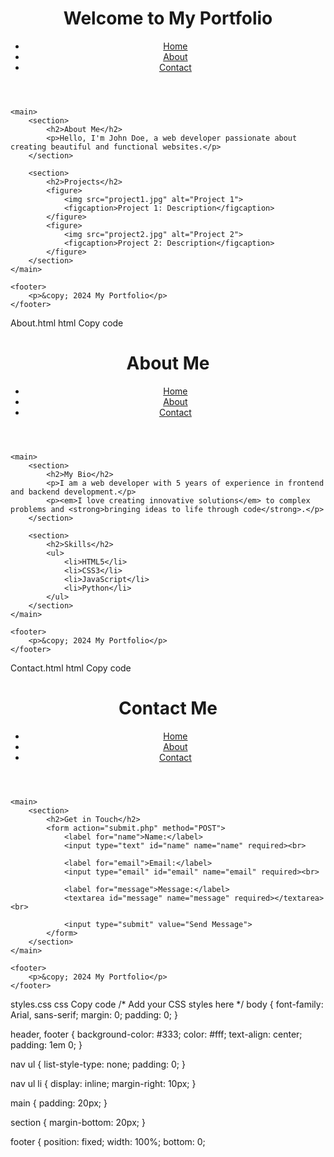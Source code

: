 <!DOCTYPE html>
<html lang="en">
<head>
    <meta charset="UTF-8">
    <meta name="viewport" content="width=device-width, initial-scale=1.0">
    <title>My Portfolio</title>
    <link rel="stylesheet" href="styles.css">
</head>
<body>
    <header>
        <h1>Welcome to My Portfolio</h1>
        <nav>
            <ul>
                <li><a href="index.html">Home</a></li>
                <li><a href="about.html">About</a></li>
                <li><a href="contact.html">Contact</a></li>
            </ul>
        </nav>
    </header>

    <main>
        <section>
            <h2>About Me</h2>
            <p>Hello, I'm John Doe, a web developer passionate about creating beautiful and functional websites.</p>
        </section>

        <section>
            <h2>Projects</h2>
            <figure>
                <img src="project1.jpg" alt="Project 1">
                <figcaption>Project 1: Description</figcaption>
            </figure>
            <figure>
                <img src="project2.jpg" alt="Project 2">
                <figcaption>Project 2: Description</figcaption>
            </figure>
        </section>
    </main>

    <footer>
        <p>&copy; 2024 My Portfolio</p>
    </footer>
</body>
</html>
About.html
html
Copy code
<!DOCTYPE html>
<html lang="en">
<head>
    <meta charset="UTF-8">
    <meta name="viewport" content="width=device-width, initial-scale=1.0">
    <title>About Me</title>
    <link rel="stylesheet" href="styles.css">
</head>
<body>
    <header>
        <h1>About Me</h1>
        <nav>
            <ul>
                <li><a href="index.html">Home</a></li>
                <li><a href="about.html">About</a></li>
                <li><a href="contact.html">Contact</a></li>
            </ul>
        </nav>
    </header>

    <main>
        <section>
            <h2>My Bio</h2>
            <p>I am a web developer with 5 years of experience in frontend and backend development.</p>
            <p><em>I love creating innovative solutions</em> to complex problems and <strong>bringing ideas to life through code</strong>.</p>
        </section>

        <section>
            <h2>Skills</h2>
            <ul>
                <li>HTML5</li>
                <li>CSS3</li>
                <li>JavaScript</li>
                <li>Python</li>
            </ul>
        </section>
    </main>

    <footer>
        <p>&copy; 2024 My Portfolio</p>
    </footer>
</body>
</html>
Contact.html
html
Copy code
<!DOCTYPE html>
<html lang="en">
<head>
    <meta charset="UTF-8">
    <meta name="viewport" content="width=device-width, initial-scale=1.0">
    <title>Contact Me</title>
    <link rel="stylesheet" href="styles.css">
</head>
<body>
    <header>
        <h1>Contact Me</h1>
        <nav>
            <ul>
                <li><a href="index.html">Home</a></li>
                <li><a href="about.html">About</a></li>
                <li><a href="contact.html">Contact</a></li>
            </ul>
        </nav>
    </header>

    <main>
        <section>
            <h2>Get in Touch</h2>
            <form action="submit.php" method="POST">
                <label for="name">Name:</label>
                <input type="text" id="name" name="name" required><br>

                <label for="email">Email:</label>
                <input type="email" id="email" name="email" required><br>

                <label for="message">Message:</label>
                <textarea id="message" name="message" required></textarea><br>

                <input type="submit" value="Send Message">
            </form>
        </section>
    </main>

    <footer>
        <p>&copy; 2024 My Portfolio</p>
    </footer>
</body>
</html>
styles.css
css
Copy code
/* Add your CSS styles here */
body {
    font-family: Arial, sans-serif;
    margin: 0;
    padding: 0;
}

header, footer {
    background-color: #333;
    color: #fff;
    text-align: center;
    padding: 1em 0;
}

nav ul {
    list-style-type: none;
    padding: 0;
}

nav ul li {
    display: inline;
    margin-right: 10px;
}

main {
    padding: 20px;
}

section {
    margin-bottom: 20px;
}

footer {
    position: fixed;
    width: 100%;
    bottom: 0;


